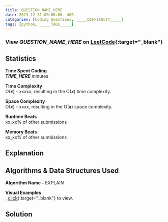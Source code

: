 ```yaml
---
title: QUESTION_NAME_HERE
date: 2023-12-31 00:00:00 -400
categories: [Coding Questions, _____DIFFICULTY_____]
tags: [python, _____TAGS_____]
---
```


### View *QUESTION_NAME_HERE* on [LeetCode](_____LINK_HERE_____){:target="_blank"}

## Statistics  

**Time Spent Coding**  
_____TIME_HERE_____ minutes

**Time Complexity**  
O(_____x_____) - xxxxx, resulting in the O(_____x_____) time complexity.

**Space Complexity**  
O(_____x_____) - xxxx, resulting in the O(_____x_____) space complexity.

**Runtime Beats**  
xx_xx% of other submissions  

**Memory Beats**  
xx_xx% of other sumbissions  

## Explanation

## Algorithms & Data Structures Used

**Algorithm Name -** EXPLAIN

**Visual Examples**  
, [click](_____LINK_HERE_____){:target="_blank"} to view.

## Solution  

```python
```